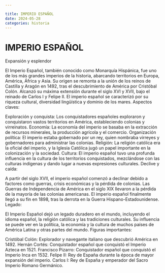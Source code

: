 ```yaml
---

title: IMPERIO ESPAÑOL
date: 2024-05-28
categories: historia
---
```


# IMPERIO ESPAÑOL



Expansión y esplendor

El Imperio Español, también conocido como Monarquía Hispánica, fue uno de los más grandes imperios de la historia, abarcando territorios en Europa, América, África y Asia.
Su origen se remonta a la unión de los reinos de Castilla y Aragón en 1492, tras el descubrimiento de América por Cristóbal Colón.
Alcanzó su máxima extensión durante el siglo XVI y XVII, bajo el reinado de Carlos I y Felipe II.
El imperio español se caracterizó por su riqueza cultural, diversidad lingüística y dominio de los mares.
Aspectos claves:

Exploración y conquista: Los conquistadores españoles exploraron y conquistaron vastos territorios en América, estableciendo colonias y virreinatos.
Economía: La economía del imperio se basaba en la extracción de recursos minerales, la producción agrícola y el comercio.
Organización política: El imperio estaba gobernado por un rey, quien nombraba virreyes y gobernadores para administrar las colonias.
Religión: La religión católica era la oficial del imperio, y la Iglesia Católica jugó un papel importante en la colonización y la sociedad.
Cultura: El imperio español tuvo una profunda influencia en la cultura de los territorios conquistados, mezclándose con las culturas indígenas y dando lugar a nuevas expresiones culturales.
Declive y caída:

A partir del siglo XVII, el imperio español comenzó a declinar debido a factores como guerras, crisis económicas y la pérdida de colonias.
Las Guerras de Independencia de América en el siglo XIX llevaron a la pérdida de la mayoría de las colonias americanas.
El imperio español finalmente llegó a su fin en 1898, tras la derrota en la Guerra Hispano-Estadounidense.
Legado:

El Imperio Español dejó un legado duradero en el mundo, incluyendo el idioma español, la religión católica y las tradiciones culturales.
Su influencia se puede ver en la política, la economía y la cultura de muchos países de América Latina y otras partes del mundo.
Figuras importantes:

Cristóbal Colón: Explorador y navegante italiano que descubrió América en 1492.
Hernán Cortés: Conquistador español que conquistó el Imperio Azteca en 1521.
Francisco Pizarro: Conquistador español que conquistó el Imperio Inca en 1532.
Felipe II: Rey de España durante la época de mayor expansión del imperio.
Carlos I: Rey de España y emperador del Sacro Imperio Romano Germánico.